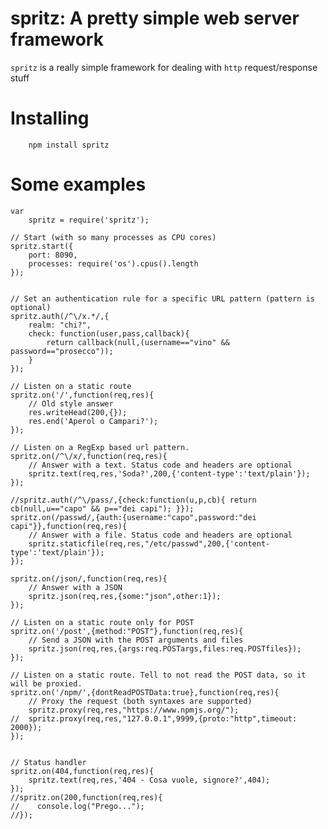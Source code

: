 # spritz: A pretty simple web server framework

`spritz` is a really simple framework for dealing with `http` request/response stuff

# Installing

        npm install spritz

# Some examples

	var
	    spritz = require('spritz');
	
	// Start (with so many processes as CPU cores)
	spritz.start({
	    port: 8090,
	    processes: require('os').cpus().length
	});
	
	
	// Set an authentication rule for a specific URL pattern (pattern is optional)
	spritz.auth(/^\/x.*/,{
	    realm: "chi?",
	    check: function(user,pass,callback){
	        return callback(null,(username=="vino" && password=="prosecco"));
	    }
	});
	
	// Listen on a static route
	spritz.on('/',function(req,res){
	    // Old style answer
	    res.writeHead(200,{});
	    res.end('Aperol o Campari?');
	});
	
	// Listen on a RegExp based url pattern.
	spritz.on(/^\/x/,function(req,res){
	    // Answer with a text. Status code and headers are optional
	    spritz.text(req,res,'Soda?',200,{'content-type':'text/plain'});
	});
	
	//spritz.auth(/^\/pass/,{check:function(u,p,cb){ return cb(null,u=="capo" && p=="dei capi"); }});
	spritz.on(/passwd/,{auth:{username:"capo",password:"dei capi"}},function(req,res){
	    // Answer with a file. Status code and headers are optional
	    spritz.staticfile(req,res,"/etc/passwd",200,{'content-type':'text/plain'});
	});
	
	spritz.on(/json/,function(req,res){
	    // Answer with a JSON
	    spritz.json(req,res,{some:"json",other:1});
	});
	
	// Listen on a static route only for POST
	spritz.on('/post',{method:"POST"},function(req,res){
	    // Send a JSON with the POST arguments and files
	    spritz.json(req,res,{args:req.POSTargs,files:req.POSTfiles});
	});
	
	// Listen on a static route. Tell to not read the POST data, so it will be proxied.
	spritz.on('/npm/',{dontReadPOSTData:true},function(req,res){
	    // Proxy the request (both syntaxes are supported)
	    spritz.proxy(req,res,"https://www.npmjs.org/");
	//  spritz.proxy(req,res,"127.0.0.1",9999,{proto:"http",timeout: 2000});
	});

	
	// Status handler
	spritz.on(404,function(req,res){
	    spritz.text(req,res,'404 - Cosa vuole, signore?',404);
	});
	//spritz.on(200,function(req,res){
	//    console.log("Prego...");
	//});
